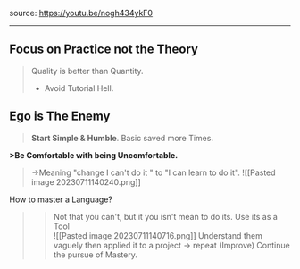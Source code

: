 source: https://youtu.be/nogh434ykF0

---


## Focus on Practice not the Theory
> Quality is better than Quantity. 
>+ Avoid Tutorial Hell. 

## Ego is The Enemy
> **Start Simple & Humble**. Basic saved more Times.

**>Be Comfortable with being Uncomfortable.**
>->Meaning "change I can't do it " to "I can learn to do it".
![[Pasted image 20230711140240.png]]

How to master a Language? 
>> Not that you can't, but it you isn't mean to do its. Use its as a Tool  
![[Pasted image 20230711140716.png]]
	Understand them vaguely then applied it to a project -> repeat (Improve)
>> Continue the pursue of Mastery.

